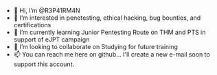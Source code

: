 - 👋 Hi, I’m @R3P41RM4N
- 👀 I’m interested in penetesting, ethical hacking, bug bounties, and certifications
- 🌱 I’m currently learning Junior Pentesting Route on THM and PTS in support of eJPT campaign
- 💞️ I’m looking to collaborate on Studying for future training
- 📫 You can reach me here on github... I'll create a new e-mail soon to support this account.

<!---
R3P41RM4N/R3P41RM4N is a ✨ special ✨ repository because its `README.md` (this file) appears on your GitHub profile.
You can click the Preview link to take a look at your changes.
--->
